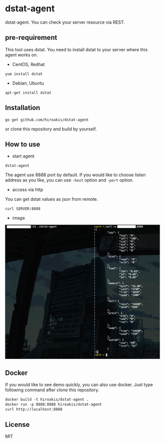 # dstat-agent

dstat-agent. You can check your server resource via REST.

## pre-requirement

This tool uses dstat. You need to install dstat to your server where this agent works on.

* CentOS, Redhat

```
yum install dstat
```

* Debian, Ubuntu

```
apt-get install dstat
```

## Installation

```
go get github.com/hiroakis/dstat-agent
```

or clone this repository and build by yourself.

## How to use

* start agent

```
dstat-agent
```

The agent use 8888 port by default. If you would like to choose listen address as you like, you can use `-host` option and `-port` option.

* access via http

You can get dstat values as json from remote.

```
curl SERVER:8888
```

* image

![](dstat-agent.png?raw=true)

## Docker

If you would like to see demo quickly, you can also use docker. Just type following command after clone this repository.

```
docker build -t hiroakis/dstat-agent .
docker run -p 8888:8888 hiroakis/dstat-agent
curl http://localhost:8888
```

## License

MIT